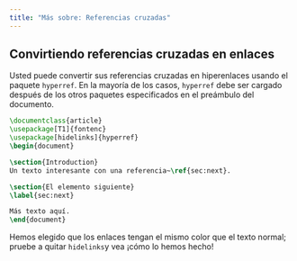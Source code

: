 ```yaml
---
title: "Más sobre: Referencias cruzadas"
---
```


## Convirtiendo referencias cruzadas en enlaces

Usted puede convertir sus referencias cruzadas en hiperenlaces usando el paquete `hyperref`.
En la mayoría de los casos, `hyperref` debe ser cargado después de los otros paquetes especificados
en el preámbulo del documento.

```latex
\documentclass{article}
\usepackage[T1]{fontenc}
\usepackage[hidelinks]{hyperref}
\begin{document}

\section{Introduction}
Un texto interesante con una referencia~\ref{sec:next}.

\section{El elemento siguiente}
\label{sec:next}

Más texto aquí.
\end{document}
```

Hemos elegido que los enlaces tengan el mismo color que el texto normal; pruebe a quitar
`hidelinks`y vea ¡cómo lo hemos hecho!
